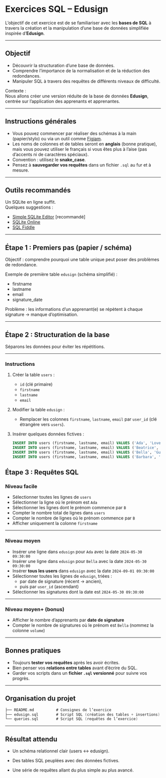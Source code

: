 # Exercices SQL – Edusign

L’objectif de cet exercice est de se familiariser avec les **bases de SQL** à travers la création et la manipulation d’une base de données simplifiée inspirée d’**Edusign**.

---

## Objectif
- Découvrir la structuration d’une base de données.
- Comprendre l’importance de la normalisation et de la réduction des redondances.
- Manipuler SQL à travers des requêtes de différents niveaux de difficulté.

Contexte :  
Nous allons créer une version réduite de la base de données **Edusign**, centrée sur l’application des apprenants et apprenantes.

---

## Instructions générales
- Vous pouvez commencer par réaliser des schémas à la main (papier/stylo) ou via un outil comme [Figjam](https://www.figma.com/).
- Les noms de colonnes et de tables seront en **anglais** (bonne pratique), mais vous pouvez utiliser le français si vous êtes plus à l’aise (pas d’accents ni de caractères spéciaux).
- Convention : utilisez le **snake_case**.
- Pensez à **sauvegarder vos requêtes** dans un fichier `.sql` au fur et à mesure.

---

## Outils recommandés
Un SQLite en ligne suffit.  
Quelques suggestions :
- [Simple SQLite Editor](https://simple-sqlite-editor.vercel.app/) [recommandé]
- [SQLite Online](https://sqliteonline.com/)
- [SQL Fiddle](https://sqlfiddle.com/)

---

## Étape 1 : Premiers pas (papier / schéma)
Objectif : comprendre pourquoi une table unique peut poser des problèmes de redondance.

Exemple de première table `edusign` (schéma simplifié) :
- firstname
- lastname
- email
- signature_date

Problème : les informations d’un apprenant(e) se répètent à chaque signature → manque d’optimisation.

---

## Étape 2 : Structuration de la base
Séparons les données pour éviter les répétitions.

---

### Instructions
1. Créer la table `users` :
   - `id` (clé primaire)
   - `firstname`
   - `lastname`
   - `email`
2. Modifier la table `edusign` :
   - Remplacer les colonnes `firstname`, `lastname`, `email` par `user_id` (clé étrangère vers `users`).
3. Insérer quelques données fictives :

   ```sql
   INSERT INTO users (firstname, lastname, email) VALUES ('Ada', 'Lovelace', 'ada@test.fr');
   INSERT INTO users (firstname, lastname, email) VALUES ('Beatrice', 'Worsley', 'bea@test.fr');
   INSERT INTO users (firstname, lastname, email) VALUES ('Bella', 'Guerin', 'bella@test.fr');
   INSERT INTO users (firstname, lastname, email) VALUES ('Barbara', 'Chase', 'barbara@test.fr');

## Étape 3 : Requêtes SQL

### Niveau facile
- Sélectionner toutes les lignes de `users`
- Sélectionner la ligne où le prénom est `Ada`
- Sélectionner les lignes dont le prénom commence par `B`
- Compter le nombre total de lignes dans `users`
- Compter le nombre de lignes où le prénom commence par `B`
- Afficher uniquement la colonne `firstname`

---

### Niveau moyen
- Insérer une ligne dans `edusign` pour `Ada` avec la date `2024-05-30 09:30:00`
- Insérer une ligne dans `edusign` pour `Bella` avec la date `2024-05-30 09:30:00`
- Insérer **tous les users** dans `edusign` avec la date `2024-09-01 09:30:00`
- Sélectionner toutes les lignes de `edusign`, triées :
  - par date de signature (récent → ancien),
  - puis par `user_id` (ascendant)
- Sélectionner les signatures dont la date est `2024-05-30 09:30:00`

---

### Niveau moyen+ (bonus)
- Afficher le nombre d’apprenants par **date de signature**
- Compter le nombre de signatures où le prénom est `Bella` (nommez la colonne `volume`)

---

## Bonnes pratiques
- Toujours **tester vos requêtes** après les avoir écrites.
- Bien penser vos **relations entre tables** avant d’écrire du SQL.
- Garder vos scripts dans un **fichier `.sql` versionné** pour suivre vos progrès.

---

## Organisation du projet
   ``` swift
   ├── README.md          # Consignes de l’exercice
   ├── edusign.sql        # Script SQL (création des tables + insertions)
   └── queries.sql        # Script SQL (requêtes de l’exercice)
```

---

## Résultat attendu

 - Un schéma relationnel clair (users ↔ edusign).

 - Des tables SQL peuplées avec des données fictives.

 - Une série de requêtes allant du plus simple au plus avancé.
